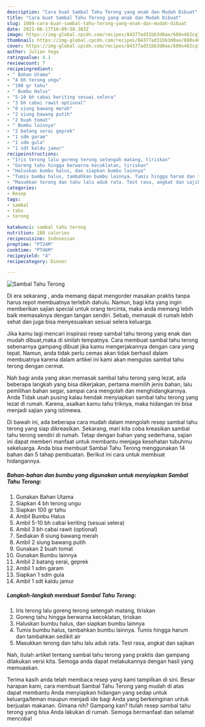 ```yaml
---
description: "Cara buat Sambal Tahu Terong yang enak dan Mudah Dibuat"
title: "Cara buat Sambal Tahu Terong yang enak dan Mudah Dibuat"
slug: 1089-cara-buat-sambal-tahu-terong-yang-enak-dan-mudah-dibuat
date: 2021-06-17T16:09:58.383Z
image: https://img-global.cpcdn.com/recipes/84377ad31bb3d0ae/680x482cq70/sambal-tahu-terong-foto-resep-utama.jpg
thumbnail: https://img-global.cpcdn.com/recipes/84377ad31bb3d0ae/680x482cq70/sambal-tahu-terong-foto-resep-utama.jpg
cover: https://img-global.cpcdn.com/recipes/84377ad31bb3d0ae/680x482cq70/sambal-tahu-terong-foto-resep-utama.jpg
author: Julian Vega
ratingvalue: 4.1
reviewcount: 7
recipeingredient:
- " Bahan Utama"
- "4 bh terong ungu"
- "100 gr tahu"
- " Bumbu Halus"
- "5-10 bh cabai keriting sesuai selera"
- "3 bh cabai rawit optional"
- "8 siung bawang merah"
- "2 siung bawang putih"
- "2 buah tomat"
- " Bumbu lainnya"
- "2 batang serai geprek"
- "1 sdm garam"
- "1 sdm gula"
- "1 sdt kaldu jamur"
recipeinstructions:
- "Iris terong lalu goreng terong setengah matang, tiriskan"
- "Goreng tahu hingga berwarna kecoklatan, tiriskan"
- "Haluskan bumbu halus, dan siapkan bumbu lainnya"
- "Tumis bumbu halus, tambahkan bumbu lainnya. Tumis hingga harum dan tambahkan sedikit air"
- "Masukkan terong dan tahu lalu aduk rata. Test rasa, angkat dan sajikan"
categories:
- Resep
tags:
- sambal
- tahu
- terong

katakunci: sambal tahu terong 
nutrition: 288 calories
recipecuisine: Indonesian
preptime: "PT24M"
cooktime: "PT46M"
recipeyield: "4"
recipecategory: Dinner

---
```



![Sambal Tahu Terong](https://img-global.cpcdn.com/recipes/84377ad31bb3d0ae/680x482cq70/sambal-tahu-terong-foto-resep-utama.jpg)

Di era  sekarang , anda memang dapat mengorder masakan praktis tanpa harus repot membuatnya terlebih dahulu. Namun, bagi kita yang ingin memberikan sajian special untuk orang tercinta, maka anda memang lebih baik memasaknya dengan tangan sendiri. Sebab, memasak di rumah lebih sehat dan juga bisa menyesuaikan sesuai selera keluarga.

Jika kamu lagi mencari inspirasi resep sambal tahu terong yang enak dan mudah dibuat,maka di sinilah tempatnya. Cara membuat sambal tahu terong  sebenarnya gampang dibuat jika kamu mengerjakannya dengan cara yang tepat. Namun, anda tidak perlu cemas akan tidak berhasil dalam membuatnya 
karena dalam artikel ini kami akan mengulas sambal tahu terong dengan cermat.  



Nah bagi anda yang akan memasak sambal tahu terong yang lezat, ada beberapa langkah yang bisa dikerjakan, pertama memilih jenis bahan, lalu pemilihan bahan segar, sampai cara mengolah dan menghidangkannya. Anda Tidak usah pusing kalau hendak menyiapkan sambal tahu terong yang lezat di rumah. Karena, asalkan kamu  tahu triknya, maka hidangan ini bisa menjadi sajian yang istimewa.

Di bawah ini, ada beberapa cara mudah dalam mengolah resep sambal tahu terong yang siap dikreasikan. Sekarang, mari kita coba kreasikan sambal tahu terong sendiri di rumah. Tetap dengan bahan yang sederhana, sajian ini dapat memberi manfaat untuk membantu menjaga kesehatan tubuhmu sekeluarga. Anda bisa membuat Sambal Tahu Terong menggunakan 14 bahan dan 5 tahap pembuatan. Berikut ini cara untuk membuat hidangannya.

<!--inarticleads1-->

##### Bahan-bahan dan bumbu yang digunakan untuk menyiapkan Sambal Tahu Terong:

1. Gunakan  Bahan Utama
1. Siapkan 4 bh terong ungu
1. Siapkan 100 gr tahu
1. Ambil  Bumbu Halus
1. Ambil 5-10 bh cabai keriting (sesuai selera)
1. Ambil 3 bh cabai rawit (optional)
1. Sediakan 8 siung bawang merah
1. Ambil 2 siung bawang putih
1. Gunakan 2 buah tomat
1. Gunakan  Bumbu lainnya
1. Ambil 2 batang serai, geprek
1. Ambil 1 sdm garam
1. Siapkan 1 sdm gula
1. Ambil 1 sdt kaldu jamur




<!--inarticleads2-->

##### Langkah-langkah membuat Sambal Tahu Terong:

1. Iris terong lalu goreng terong setengah matang, tiriskan
1. Goreng tahu hingga berwarna kecoklatan, tiriskan
1. Haluskan bumbu halus, dan siapkan bumbu lainnya
1. Tumis bumbu halus, tambahkan bumbu lainnya. Tumis hingga harum dan tambahkan sedikit air
1. Masukkan terong dan tahu lalu aduk rata. Test rasa, angkat dan sajikan




Nah, itulah artikel tentang  sambal tahu terong  yang praktis dan gampang dilakukan versi kita. Semoga anda dapat melakukannya dengan hasil yang memuaskan. 

Terima kasih anda telah membaca resep yang kami tampilkan di sini. Besar harapan kami, cara membuat  Sambal Tahu Terong yang mudah di atas dapat membantu Anda menyiapkan hidangan yang sedap untuk keluarga/teman maupun menjadi ide bagi Anda yang berkeinginan untuk berjualan makanan. Gimana nih? Gampang kan? Itulah resep sambal tahu terong yang bisa Anda lakukan di rumah. Semoga bermanfaat dan selamat mencoba!

